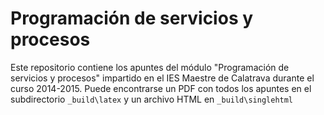 ﻿Programación de servicios y procesos
====================================

Este repositorio contiene los apuntes del módulo "Programación de servicios y procesos" impartido en el IES Maestre de Calatrava durante el curso 2014-2015. Puede encontrarse un PDF con todos los apuntes en el subdirectorio ``_build\latex`` y un archivo HTML en ``_build\singlehtml``

